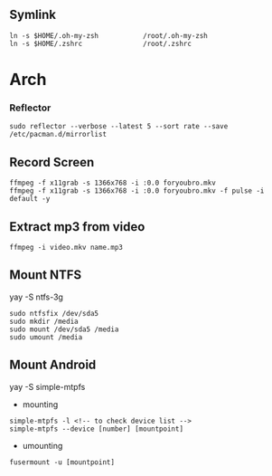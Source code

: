 ## Symlink

```
ln -s $HOME/.oh-my-zsh           /root/.oh-my-zsh
ln -s $HOME/.zshrc               /root/.zshrc
```

# Arch

### Reflector

```
sudo reflector --verbose --latest 5 --sort rate --save /etc/pacman.d/mirrorlist
```

## Record Screen

```
ffmpeg -f x11grab -s 1366x768 -i :0.0 foryoubro.mkv
ffmpeg -f x11grab -s 1366x768 -i :0.0 foryoubro.mkv -f pulse -i default -y
```

## Extract mp3 from video

```
ffmpeg -i video.mkv name.mp3
```

## Mount NTFS

yay -S ntfs-3g

```
sudo ntfsfix /dev/sda5
sudo mkdir /media
sudo mount /dev/sda5 /media
sudo umount /media
```

## Mount Android

yay -S simple-mtpfs


- mounting
```
simple-mtpfs -l <!-- to check device list -->
simple-mtpfs --device [number] [mountpoint]
```
- umounting
```
fusermount -u [mountpoint]
```
